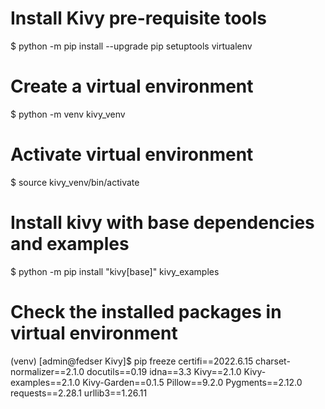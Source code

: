 # Install Kivy pre-requisite tools
$ python -m pip install --upgrade pip setuptools virtualenv

# Create a virtual environment
$ python -m venv kivy_venv

# Activate virtual environment
$ source kivy_venv/bin/activate

# Install kivy with base dependencies and examples
$ python -m pip install "kivy[base]" kivy_examples

# Check the installed packages in virtual environment
(venv) [admin@fedser Kivy]$ pip freeze
certifi==2022.6.15
charset-normalizer==2.1.0
docutils==0.19
idna==3.3
Kivy==2.1.0
Kivy-examples==2.1.0
Kivy-Garden==0.1.5
Pillow==9.2.0
Pygments==2.12.0
requests==2.28.1
urllib3==1.26.11
